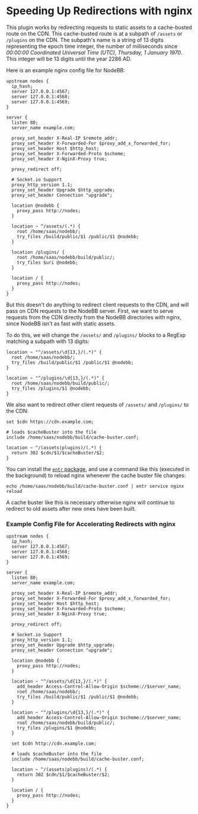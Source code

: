 # Speeding Up Redirections with nginx

This plugin works by redirecting requests to static assets to a cache-busted route on the CDN. This cache-busted route is at a subpath of `/assets` or `/plugins` on the CDN. The subpath's name is a string of 13 digits representing the epoch time integer, the number of milliseconds since *00:00:00 Coordinated Universal Time (UTC), Thursday, 1 January 1970*. This integer will be 13 digits until the year 2286 AD.

Here is an example nginx config file for NodeBB:

```
upstream nodes {
  ip_hash;
  server 127.0.0.1:4567;
  server 127.0.0.1:4568;
  server 127.0.0.1:4569;
}

server {
  listen 80;
  server_name example.com;

  proxy_set_header X-Real-IP $remote_addr;
  proxy_set_header X-Forwarded-For $proxy_add_x_forwarded_for;
  proxy_set_header Host $http_host;
  proxy_set_header X-Forwarded-Proto $scheme;
  proxy_set_header X-NginX-Proxy true;

  proxy_redirect off;

  # Socket.io Support
  proxy_http_version 1.1;
  proxy_set_header Upgrade $http_upgrade;
  proxy_set_header Connection "upgrade";

  location @nodebb {
    proxy_pass http://nodes;
  }

  location ~ ^/assets/(.*) {
    root /home/saas/nodebb/;
    try_files /build/public/$1 /public/$1 @nodebb;
  }

  location /plugins/ {
    root /home/saas/nodebb/build/public/;
    try_files $uri @nodebb;
  }

  location / {
    proxy_pass http://nodes;
  }
}
```

But this doesn't do anything to redirect client requests to the CDN, and will pass on CDN requests to the NodeBB server. First, we want to serve requests from the CDN directly from the NodeBB directories with nginx, since NodeBB isn't as fast with static assets.

To do this, we will change the `/assets/` and `/plugins/` blocks to a RegExp matching a subpath with 13 digits:

```
location ~ "^/assets/\d{13,}/(.*)" {
  root /home/saas/nodebb/;
  try_files /build/public/$1 /public/$1 @nodebb;
}

location ~ "^/plugins/\d{13,}/(.*)" {
  root /home/saas/nodebb/build/public/;
  try_files /plugins/$1 @nodebb;
}
```

We also want to redirect other client requests of `/assets/` and `/plugins/` to the CDN:

```
set $cdn https://cdn.example.com;

# loads $cacheBuster into the file
include /home/saas/nodebb/build/cache-buster.conf;

location ~ ^/(assets|plugins)/(.*) {
  return 302 $cdn/$1/$cacheBuster/$2;
}
```

You can install the [`entr` package](http://entrproject.org/), and use a command like this (executed in the background) to reload nginx whenever the cache buster file changes:

```
echo /home/saas/nodebb/build/cache-buster.conf | entr service nginx reload
```

A cache buster like this is necessary otherwise nginx will continue to redirect to old assets after new ones have been built.

### Example Config File for Accelerating Redirects with nginx

```
upstream nodes {
  ip_hash;
  server 127.0.0.1:4567;
  server 127.0.0.1:4568;
  server 127.0.0.1:4569;
}

server {
  listen 80;
  server_name example.com;

  proxy_set_header X-Real-IP $remote_addr;
  proxy_set_header X-Forwarded-For $proxy_add_x_forwarded_for;
  proxy_set_header Host $http_host;
  proxy_set_header X-Forwarded-Proto $scheme;
  proxy_set_header X-NginX-Proxy true;

  proxy_redirect off;

  # Socket.io Support
  proxy_http_version 1.1;
  proxy_set_header Upgrade $http_upgrade;
  proxy_set_header Connection "upgrade";

  location @nodebb {
    proxy_pass http://nodes;
  }

  location ~ "^/assets/\d{13,}/(.*)" {
    add_header Access-Control-Allow-Origin $scheme://$server_name;
    root /home/saas/nodebb/;
    try_files /build/public/$1 /public/$1 @nodebb;
  }

  location ~ "^/plugins/\d{13,}/(.*)" {
    add_header Access-Control-Allow-Origin $scheme://$server_name;
    root /home/saas/nodebb/build/public/;
    try_files /plugins/$1 @nodebb;
  }

  set $cdn http://cdn.example.com;

  # loads $cacheBuster into the file
  include /home/saas/nodebb/build/cache-buster.conf;

  location ~ ^/(assets|plugins)/(.*) {
    return 302 $cdn/$1/$cacheBuster/$2;
  }

  location / {
    proxy_pass http://nodes;
  }
}
```
